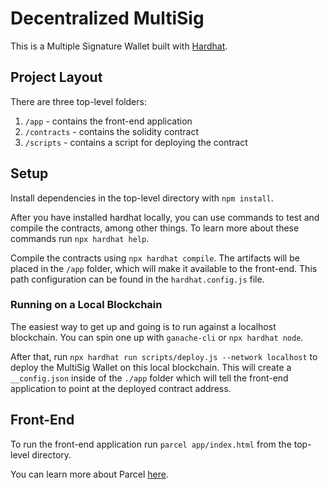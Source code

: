 # Decentralized MultiSig

This is a Multiple Signature Wallet built with [Hardhat](https://hardhat.org/).

## Project Layout

There are three top-level folders:

1. `/app` - contains the front-end application
2. `/contracts` - contains the solidity contract
3. `/scripts` - contains a script for deploying the contract

## Setup

Install dependencies in the top-level directory with `npm install`.

After you have installed hardhat locally, you can use commands to test and compile the contracts, among other things. To learn more about these commands run `npx hardhat help`.

Compile the contracts using `npx hardhat compile`. The artifacts will be placed in the `/app` folder, which will make it available to the front-end. This path configuration can be found in the `hardhat.config.js` file.

### Running on a Local Blockchain

The easiest way to get up and going is to run against a localhost blockchain. You can spin one up with `ganache-cli` or `npx hardhat node`.

After that, run `npx hardhat run scripts/deploy.js --network localhost` to deploy the MultiSig Wallet on this local blockchain. This will create a `__config.json` inside of the `./app` folder which will tell the front-end application to point at the deployed contract address.

## Front-End

To run the front-end application run `parcel app/index.html` from the top-level directory.

You can learn more about Parcel [here](https://parceljs.org/).

